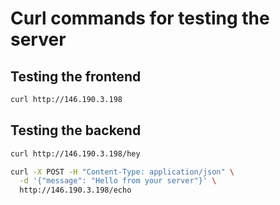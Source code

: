 # Curl commands for testing the server

## Testing the frontend

```bash
curl http://146.190.3.198
```

## Testing the backend

```bash
curl http://146.190.3.198/hey
```

```bash
curl -X POST -H "Content-Type: application/json" \
  -d '{"message": "Hello from your server"}' \
  http://146.190.3.198/echo
```
